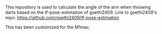 This repository is used to calculate the angle of the arm when throwing darts based on the tf-pose-estimation of gsethi2409.
Link to gsethi2409's repo: https://github.com/gsethi2409/tf-pose-estimation

This has been customized for the M1mac.

